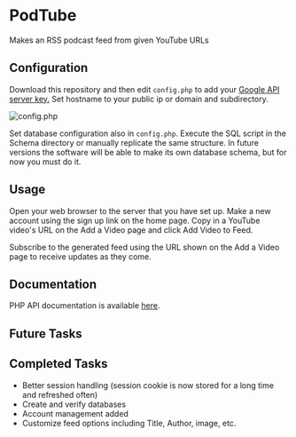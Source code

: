 # PodTube
Makes an RSS podcast feed from given YouTube URLs

## Configuration
Download this repository and then edit `config.php` to add your [Google API server key.](https://console.developers.google.com/apis/credentials)
Set hostname to your public ip or domain and subdirectory.

![config.php](https://raw.githubusercontent.com/md100play/PodTube/master/README-images/config-php.PNG)

Set database configuration also in `config.php`. Execute the SQL script in the Schema directory or manually replicate the same structure. In future versions the software will be able to make its own database schema, but for now you must do it.

## Usage
Open your web browser to the server that you have set up. Make a new account using the sign up link on the home page. Copy in a YouTube video's URL on the Add a Video page and click Add Video to Feed.

Subscribe to the generated feed using the URL shown on the Add a Video page to receive updates as they come.

## Documentation
PHP API documentation is available [here](https://md100play.github.io/PodTube/html/index.html).

## Future Tasks

## Completed Tasks
- Better session handling (session cookie is now stored for a long time and refreshed often)
- Create and verify databases
- Account management added
- Customize feed options including Title, Author, image, etc.

